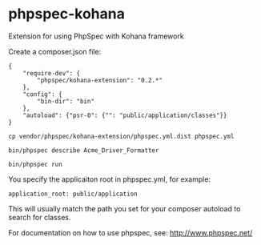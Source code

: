 phpspec-kohana
==============

Extension for using PhpSpec with Kohana framework

Create a composer.json file:
```
{
    "require-dev": {
        "phpspec/kohana-extension": "0.2.*"
    },
    "config": {
        "bin-dir": "bin"
    },
    "autoload": {"psr-0": {"": "public/application/classes"}}
}
```

```
cp vendor/phpspec/kohana-extension/phpspec.yml.dist phpspec.yml
```

```
bin/phpspec describe Acme_Driver_Formatter
```

```
bin/phpspec run
```
You specify the applicaiton root in phpspec.yml, for example:
```
application_root: public/application
```
This will usually match the path you set for your composer autoload to search for classes.

For documentation on how to use phpspec, see: http://www.phpspec.net/
